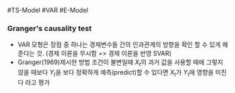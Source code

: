 #TS-Model  #VAR #E-Model 

### Granger's causality test
 - VAR 모형은 장점 중 하나는 경제변수들 간의 인과관계의 방향을 확인 할 수 있게 해준다는 것. (경제 이론을 무시함  => 경제 이론을 반영 SVAR)
 - Granger(1969)제시한 방법 조건이 불변일때 $X_{t}$의 과거 값을 사용할 때에 그렇지 않을 때보다 $Y_{t}$을 보다 정확하게 예측(predict)할 수 있다면 $X_{t}$가 $Y_{t}$에 영향을 미친다 라고 평가